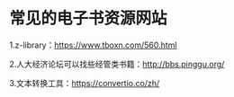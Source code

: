 # 常见的电子书资源网站


1.z-library：https://www.tboxn.com/560.html

2.人大经济论坛可以找些经管类书籍：http://bbs.pinggu.org/

3.文本转换工具：https://convertio.co/zh/



